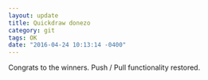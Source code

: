 ```yaml
---
layout: update
title: Quickdraw donezo
category: git
tags: OK
date: "2016-04-24 10:13:14 -0400"
---
```


Congrats to the winners.  Push / Pull functionality restored.
